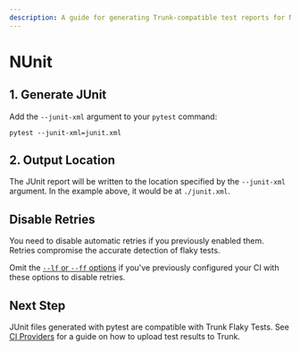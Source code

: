 ```yaml
---
description: A guide for generating Trunk-compatible test reports for NUnit
---
```


# NUnit

## 1. Generate JUnit

Add the `--junit-xml` argument to your `pytest` command:

```shell
pytest --junit-xml=junit.xml 
```

## 2. Output Location

The JUnit report will be written to the location specified by the `--junit-xml` argument. In the example above, it would be at `./junit.xml`.

## Disable Retries

You need to disable automatic retries if you previously enabled them. Retries compromise the accurate detection of flaky tests.&#x20;

Omit the [ `--lf` or `--ff` options](https://docs.pytest.org/en/stable/how-to/cache.html) if you've previously configured your CI with these options to disable retries.

## Next Step

JUnit files generated with pytest are compatible with Trunk Flaky Tests. See [CI Providers](https://docs.trunk.io/flaky-tests/get-started/ci-providers) for a guide on how to upload test results to Trunk.
